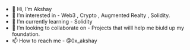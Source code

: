 - 👋 Hi, I’m Akshay
- 👀 I’m interested in 
       - Web3 , Crypto , Augmented Realty , Solidity.
- 🌱 I’m currently learning 
       - Solidity
- 💞️ I’m looking to collaborate on 
       - Projects that willl help me biuld up my foundation.
- 📫 How to reach me 
       - @0x_akshay

<!---
Akshay746/Akshay746 is a ✨ special ✨ repository because its `README.md` (this file) appears on your GitHub profile.
You can click the Preview link to take a look at your changes.
--->
